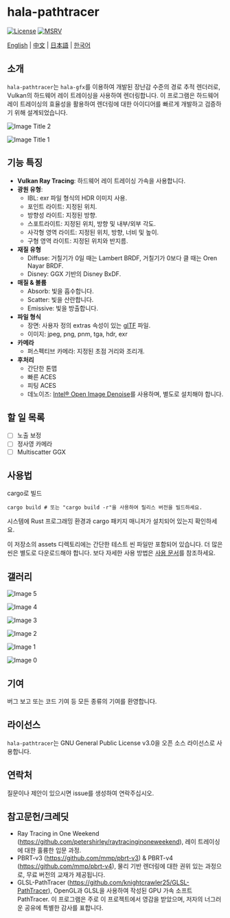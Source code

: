 # hala-pathtracer
[![License](https://img.shields.io/badge/License-GPL3-blue.svg)](https://www.gnu.org/licenses/gpl-3.0.en.html)
[![MSRV](https://img.shields.io/badge/rustc-1.70.0+-ab6000.svg)](https://blog.rust-lang.org/2023/06/01/Rust-1.70.0.html)

[English](README.md) | [中文](README_CN.md) | [日本語](README_JP.md) | [한국어](README_KO.md)

## 소개
`hala-pathtracer`는 `hala-gfx`를 이용하여 개발된 장난감 수준의 경로 추적 렌더러로, Vulkan의 하드웨어 레이 트레이싱을 사용하여 렌더링합니다.
이 프로그램은 하드웨어 레이 트레이싱의 효율성을 활용하여 렌더링에 대한 아이디어를 빠르게 개발하고 검증하기 위해 설계되었습니다.

![Image Title 2](docs/images/dragon-all.png)

![Image Title 1](docs/images/bedroom.png)

## 기능 특징
- **Vulkan Ray Tracing**: 하드웨어 레이 트레이싱 가속을 사용합니다.
- **광원 유형**:
  - IBL: exr 파일 형식의 HDR 이미지 사용.
  - 포인트 라이트: 지정된 위치.
  - 방향성 라이트: 지정된 방향.
  - 스포트라이트: 지정된 위치, 방향 및 내부/외부 각도.
  - 사각형 영역 라이트: 지정된 위치, 방향, 너비 및 높이.
  - 구형 영역 라이트: 지정된 위치와 반지름.
- **재질 유형**
  - Diffuse: 거칠기가 0일 때는 Lambert BRDF, 거칠기가 0보다 클 때는 Oren Nayar BRDF.
  - Disney: GGX 기반의 Disney BxDF.
- **매질 & 볼륨**
  - Absorb: 빛을 흡수합니다.
  - Scatter: 빛을 산란합니다.
  - Emissive: 빛을 방출합니다.
- **파일 형식**
  - 장면: 사용자 정의 extras 속성이 있는 [glTF](https://www.khronos.org/gltf/) 파일.
  - 이미지: jpeg, png, pnm, tga, hdr, exr
- **카메라**
  - 퍼스펙티브 카메라: 지정된 초점 거리와 조리개.
- **후처리**
  - 간단한 톤맵
  - 빠른 ACES
  - 피팅 ACES
  - 데노이즈: [Intel® Open Image Denoise](https://www.openimagedenoise.org/)를 사용하며, 별도로 설치해야 합니다.

## 할 일 목록

- [ ] 노출 보정
- [ ] 정사영 카메라
- [ ] Multiscatter GGX

## 사용법
cargo로 빌드

```shell
cargo build # 또는 "cargo build -r"을 사용하여 릴리스 버전을 빌드하세요.
```

시스템에 Rust 프로그래밍 환경과 cargo 패키지 매니저가 설치되어 있는지 확인하세요.

이 저장소의 assets 디렉토리에는 간단한 테스트 씬 파일만 포함되어 있습니다. 더 많은 씬은 별도로 다운로드해야 합니다. 보다 자세한 사용 방법은 [사용 문서](docs/HOW_TO.md)를 참조하세요.

## 갤러리

![Image 5](docs/images/car2.png)

![Image 4](docs/images/tropical.png)

![Image 3](docs/images/teapot-full.png)

![Image 2](docs/images/disney_test.png)

![Image 1](docs/images/veach_test.png)

![Image 0](docs/images/cornell-box.png)

## 기여
버그 보고 또는 코드 기여 등 모든 종류의 기여를 환영합니다.

## 라이선스
`hala-pathtracer`는 GNU General Public License v3.0을 오픈 소스 라이선스로 사용합니다.

## 연락처
질문이나 제안이 있으시면 issue를 생성하여 연락주십시오.

## 참고문헌/크레딧
- Ray Tracing in One Weekend (https://github.com/petershirley/raytracinginoneweekend), 레이 트레이싱에 대한 훌륭한 입문 과정.
- PBRT-v3 (https://github.com/mmp/pbrt-v3) & PBRT-v4 (https://github.com/mmp/pbrt-v4), 물리 기반 렌더링에 대한 권위 있는 과정으로, 무료 버전의 교재가 제공됩니다.
- GLSL-PathTracer (https://github.com/knightcrawler25/GLSL-PathTracer), OpenGL과 GLSL을 사용하여 작성된 GPU 가속 소프트 PathTracer. 이 프로그램은 주로 이 프로젝트에서 영감을 받았으며, 저자의 너그러운 공유에 특별한 감사를 표합니다.
